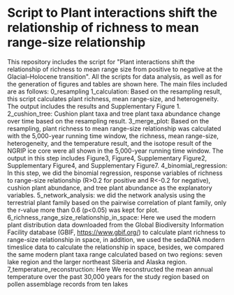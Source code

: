 # Script to Plant interactions shift the relationship of richness to mean range-size relationship
This repository includes the script for "Plant interactions shift the relationship of richness to mean range size from positive to negative at the Glacial–Holocene transition". 
All the scripts for data analysis, as well as for the generation of figures and tables are shown here. The main files included are as follows:
0_resampling
1_calculation: Based on the resampling result, this script calculates plant richness, mean range-size, and heterogeneity. The output includes the results and Supplementary Figure 1.
2_cushion_tree: Cushion plant taxa and tree plant taxa abundance change over time based on the resampling result.
3_merge_plot: Based on the resampling, plant richness to mean range-size relationship was calculated with the 5,000-year running time window, the richness, mean range-size, heterogeneity,
              and the temperature result, and the isotope result of the NGRIP ice core were all shown in the 5,000-year running time window. The output in this step includes Figure3, Figure4,
              Supplementary Figure2, Supplementary Figure4, and Supplementary Figure7.
4_binomial_regression: In this step, we did the binomial regression, response variables of richness to range-size relationship (R>0.2 for positive and R<-0.2 for negative), 
                       cushion plant abundance, and tree plant abundance as the explanatory variables.
5_network_analysis: we did the network analysis using the terrestrial plant family based on the pairwise correlation of plant family, only the r-value more than 0.6 (p<0.05) was kept for plot.
6_richness_range_size_relationship_in_space: Here we used the modern plant distribution data downloaded from the Global Biodiversity Information Facility database (GBIF, https://www.gbif.org/)
to calculate plant richness to range-size relationship in space, in addition, we used the sedaDNA modern timeslice data to calculate the relationship in space, besides, we compared the same modern 
plant taxa range calculated based on two regions: seven lake region and the larger northeast Siberia and Alaska region.
7_temperature_reconstruction: Here We reconstructed the mean annual temperature over the past 30,000 years for the study region based on pollen assemblage records from ten lakes
